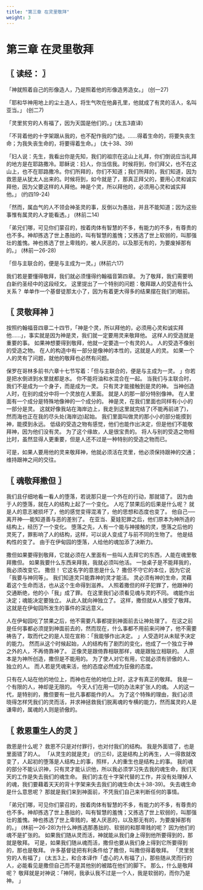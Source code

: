 ```yaml
---
title: "第三章 在灵里敬拜"
weight: 3
---
```


# 第三章 在灵里敬拜


## 〖 读经： 〗

「神就照着自己的形像造人，乃是照着他的形像造男造女。」
(创一27)

「耶和华神用地上的尘土造人，将生气吹在他鼻孔里，他就成了有灵的活人，名叫亚当。」
(创二7)

「灵里贫穷的人有福了，因为天国是他们的。」(太五3直译)

「不背着他的十字架跟从我的，也不配作我的门徒。……得着生命的，将要失丧生命；为我失丧生命的，将要得着生命。」
(太十38、39)

「妇人说：先生，我看出你是先知，我们的祖宗在这山上礼拜，你们倒说应当礼拜的地方是在耶路撒冷。耶稣说：妇人，你当信我。时候将到，你们拜父，也不在这山上，也不在耶路撒冷。你们所拜的，你们不知道；我们所拜的，我们知道，因为救恩是从犹太人出来的。时候将到，如今就是了，那真正拜父的，要用心灵和诚实拜他，因为父要这样的人拜他。神是个灵，所以拜他的，必须用心灵和诚实拜他。」
(约四19-24)

「然而，属血气的人不领会神圣灵的事，反倒以为愚拙，并且不能知道；因为这些事惟有属灵的人才能看透。」
(林前二14)

「弟兄们哪，可见你们蒙召的，按着肉体有智慧的不多，有能力的不多，有尊贵的也不多。神却拣选了世上愚拙的，叫有智慧的羞愧；又拣选了世上软弱的，叫那强壮的羞愧。神也拣选了世上卑贱的，被人厌恶的，以及那无有的，为要废掉那有的。」
(林前一26-28)

「但与主联合的，便是与主成为一灵。」(林前六17)

我们若是要懂得敬拜，我们就必须懂得约翰福音第四章。
为了敬拜，我们需要明白新约圣经中的这段经文。
这里提出了一个特别的问题：敬拜跟人的受造有什么关系？
单单作一个基督徒那太小了，因为有着更大得多的结果摆在我们的眼前。

## 〖 灵敬拜神 〗

按照约翰福音四章二十四节，「神是个灵，所以拜他的，必须用心灵和诚实拜他……」，事实就是因为神是灵，我们就一定要用灵来敬拜他。
这样人的受造就是重要的事。
如果神想要得到敬拜，他就一定要造一个有灵的人。
人的受造不像别的受造之物。
在人的构造中有一部分是像神的本性的，这就是人的灵。
如果一个人的灵有了问题，就他的敬拜也必然有问题。

保罗在哥林多前书六章十七节写着：「但与主联合的，便是与主成为一灵。
」你若是把水倒进到水里就都是水。
你不能将油和水混合在一起。
当我们与主联合时，我们不是成为一个身子，而是成为一灵。
只有灵才能接触到是灵的神。
当神创造人时，在别的成分中将一个灵放在人里面。
就是人的那一部分特别像神。
在人里面有一个成分是特殊地像神的一个成分的。
神是灵，在我们里面也同样有小小的一部分是灵。
这就好像我站在海岸边上，我走到这里就完结了(不能再前进了)，然而海也正在我的尽头处(海岸边)起始。
我们里面叫做灵的那小小的部分能摸到神，能摸到永远。
低级的受造之物有感觉，他们也能作出决定，但是他们不能敬拜神，因为他们没有灵。
为了这个缘故，人是很宝贵的。
将人与别的受造之物相比时，虽然显得人更重要，但是人还不过是一种特别的受造之物而已。

可是，如果人要用他的灵来敬拜神，他就必须活在灵里，他必须保持跟神的交通；维持跟神之间的交往。

## 〖 魂敬拜撒但 〗

我们且仔细地看一看人的堕落，若说那只是一个外在的行动，那就错了。
因为由于人的堕落，就在人的结构上起了一个变化。
人吃了禁果后的后果是什么呢？
就是人的意志被损坏了，他的感觉变得混淆了，他的思想和态度也变了。
他自己──离开神──能知道善与恶的差别了。
在亚当、夏娃犯罪之后，他们原本为神所造的结构上，经历了一个变化。
堕落之先，人有一个能与神接触的灵，堕落之后他的灵死了，罪影响了人的结构，这样，可以说人变成了与前不同的生物了。
他是结构性的变了。
由于在伊甸园的堕落，人给他的魂加添了决断力。

撒但如果要得到敬拜，它就必须在人里面有一些叫人去拜它的东西，人能在魂里敬拜撒但。
如果我要什么东西来拜我，我就必须叫他活。
一张桌子是不能拜我的，我必须改变它。
撒但！
它这名字的意思是什么？
撒但不守它的本位，因为它说「我要与神同等」。
我们知道灵只能靠神的灵才能活。
灵必须有神的生命，灵藉着这个生命而活，也从这个生命得到滋养。
人照着撒但的样子犯罪了，他跟神的交通断绝，他的小「我」成了罪。
在这里我们必须看见魂与灵的不同。
魂能作出决定；魂能决定要独立。
从此人就向神独立了。
这样，撒但就从人接受了敬拜。
这就是在伊甸园所发生的事件的深远意义。

人在伊甸园吃了禁果之后，他不需要凡事都提到神面前去让神处理了。
在这之前是任何事都必须提到神面前去的，然而现在，什么事都不用前来问神了，他不需要祷告了，取而代之的是人现在宣称：「我能够作出决定。
」人受造时从未赋予决定的能力。
然而从这个时候起始，人的结构有了剧烈的变化，他成了一个独立于神之外的人，不再倚靠神了。
正像灵是跟倚靠相联那样，魂是跟独立相联的。
人原本是为神所创造，撒但是不能用的。
为了使人对它有用，它就必须有骄傲的人、独立的人。
而人若是凭魂来活，他的态度必然成为狂傲的态度。

只有在人站在他的地位上，而神也在他的地位上时，这才有真正的敬拜。
我是一个有限的人，神却是无限的。
今天人们在用一切的办法来扩张人的魂。
人的这一代，是特别的，撒但要有一批凡事都能作的人。
为了这个特殊的理由，我们必须晓得怎样凭我们的灵而活，并求神拯救我们脱离魂的专横的能力，然而属灵的人是谦卑的，属魂的人则是骄傲的。

## 〖 救恩重生人的灵 〗

救恩是什么呢？
救恩不只是对付罪行，也对付我们的结构。
我是外面错了，也是里面错了的人。
「从灵生的就是灵」
(约三6)，这是结构上的再生，人一得救就改变了，人起初的堕落是人结构上的事，照样，人的重生也是结构上的事。
我的魂的部分不能认识神，只有灵才能认识他，所以我必须学习失去我的魂生命，我们天天的工作是失去我们的魂生命。
我们的主在十字架代替的工作，并没有处理掉人的魂，我们要藉着天天的背十字架来失去我们的魂生命(太十38-39)。
失去魂生命是什么意思呢？
那就是我们来到神面前，不凭我们自己来判断任何的事情。

「弟兄们哪，可见你们蒙召的，按着肉体有智慧的不多，有能力的不多，有尊贵的也不多。神却拣选了世上愚拙的，叫有智慧的羞愧；又拣选了世上软弱的，叫那强壮的羞愧。神也拣选了世上卑贱的，被人厌恶的，以及那无有的，为要废掉那有的。」
(林前一26-28)为什么神拣选那愚拙的、软弱的和那卑贱的呢？
因为他们的魂不是扩张的。
如果我们随从灵而活，神就能从我们身上得到他所要得到的，那就是敬拜。
可是，如果我们随从魂而活，撒但也要从我们身上得到它所要得到的，那也是敬拜。
许多基督徒把有利条件给了撒但，叫撒但得着敬拜。
「灵里贫穷的人有福了」
(太五3上，和合本译作「虚心的人有福了」)，那些随从灵而行的人，必能看见是撒但自己而不是其他别的被踏在他们的脚下。
那么，什么是敬拜呢？
敬拜就是对神说：「神阿，我承认我不过是一个人，我是软弱的，而你乃是神。
」
